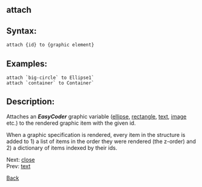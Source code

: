## attach

## Syntax:
`attach {id} to {graphic element}`

## Examples:
``attach `big-circle` to Ellipse1` ``  
``attach `container` to Container` ``

## Description:
Attaches an **_EasyCoder_** graphic variable ([ellipse](ellipse.md), [rectangle](rectangle.md), [text](text.md), [image](image.md) etc.) to the rendered graphic item with the given id.

When a graphic specification is rendered, every item in the structure is added to 1) a list of items in the order they were rendered (the z-order) and 2) a dictionary of items indexed by their ids.

Next: [close](close.md)  
Prev: [text](text.md)

[Back](../../README.md)
